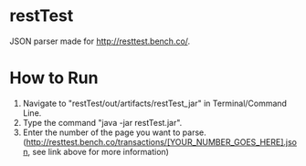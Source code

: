 # restTest
JSON parser made for http://resttest.bench.co/.

# How to Run
1. Navigate to "restTest/out/artifacts/restTest_jar" in Terminal/Command Line.
2. Type the command "java -jar restTest.jar".
3. Enter the number of the page you want to parse. (http://resttest.bench.co/transactions/[YOUR_NUMBER_GOES_HERE].json, see link above for more information)
